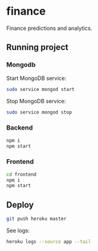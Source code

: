 # finance

Finance predictions and analytics.

## Running project

### Mongodb

Start MongoDB service:

```bash
sudo service mongod start
```

Stop MongoDB service:

```bash
sudo service mongod stop
```

### Backend

```bash
npm i
npm start
```

### Frontend

```bash
cd frontend
npm i
npm start
```

## Deploy
    
```bash
git push heroku master
```

See logs:
```bash
heroku logs --source app --tail
```
